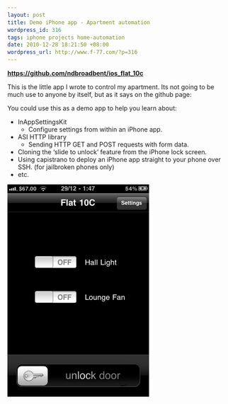 ```yaml
---
layout: post
title: Demo iPhone app - Apartment automation
wordpress_id: 316
tags: iphone projects home-automation
date: 2010-12-28 18:21:50 +08:00
wordpress_url: http://www.f-77.com/?p=316
---
```

<a href="https://github.com/ndbroadbent/ios_flat_10c"><strong>https://github.com/ndbroadbent/ios_flat_10c</strong></a>

This is the little app I wrote to control my apartment. Its not going to be much use to anyone by itself, but as it says on the github page:

You could use this as a demo app to help you learn about:
<ul>
	<li>InAppSettingsKit
<ul>
	<li>Configure settings from within an iPhone app.</li>
</ul>
</li>
	<li>ASI HTTP library
<ul>
	<li>Sending HTTP GET and POST requests with form data.</li>
</ul>
</li>
	<li>Cloning the ‘slide to unlock’ feature from the iPhone lock screen.</li>
	<li>Using capistrano to deploy an iPhone app straight to your phone over SSH. (for jailbroken phones only)</li>
	<li>etc.</li>
</ul>
<a href="/images/posts/2010/12/photo3.png"><img class="aligncenter size-full wp-image-317" title="iPhone app for apartment automation" src="/images/posts/2010/12/photo3.png" alt="iPhone app for apartment automation" width="320" height="480" /></a>

